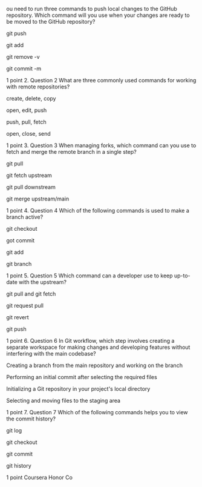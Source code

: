 ou need to run three commands to push local changes to the GitHub repository. Which command will you use when your changes are ready to be moved to the GitHub repository?


git push



git add



git remove -v



git commit -m


1 point
2.
Question 2
What are three commonly used commands for working with remote repositories?


create, delete, copy



open, edit, push



push, pull, fetch



open, close, send


1 point
3.
Question 3
When managing forks, which command can you use to fetch and merge the remote branch in a single step?


git pull <upstream>



git fetch upstream



git pull downstream



git merge upstream/main


1 point
4.
Question 4
Which of the following commands is used to make a branch active?


git checkout



got commit



git add



git branch


1 point
5.
Question 5
Which command can a developer use to keep up-to-date with the upstream?


git pull <upstream> and git fetch <upstream>



git request pull



git revert



git push


1 point
6.
Question 6
In Git workflow, which step involves creating a separate workspace for making changes and developing features without interfering with the main codebase?


Creating a branch from the main repository and working on the branch



Performing an initial commit after selecting the required files



Initializing a Git repository in your project's local directory



Selecting and moving files to the staging area


1 point
7.
Question 7
Which of the following commands helps you to view the commit history?


git log



git checkout



git commit



git history


1 point
Coursera Honor Co
